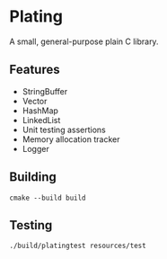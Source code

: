# Plating
A small, general-purpose plain C library.

## Features
* StringBuffer
* Vector
* HashMap
* LinkedList
* Unit testing assertions
* Memory allocation tracker
* Logger

## Building
`cmake --build build`

## Testing
`./build/platingtest resources/test`
